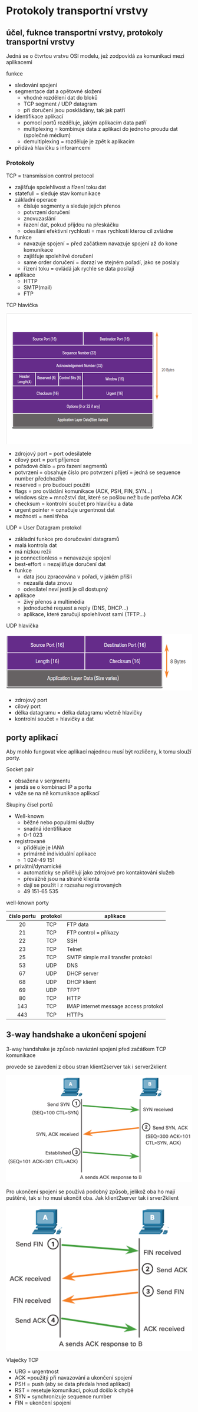 # Protokoly transportní vrstvy

## účel, fuknce transportní vrstvy, protokoly transportní vrstvy

Jedná se o čtvrtou vrstvu OSI modelu, jež zodpovídá za komunikaci mezi aplikacemi

funkce
- sledování spojení
- segmentace dat a opětovné složení
  - vhodné rozdělení dat do bloků
  - TCP segment / UDP datagram
  - při doručení jsou poskládány, tak jak patří
- identifikace aplikací
  - pomocí portů rozděluje, jakým aplikacím data patří
  - multiplexing = kombinuje data z aplikací do jednoho proudu dat (společné médium)
  - demultiplexing = rozděluje je zpět k aplikacím
- přidává hlavičku s inforamcemi

### Protokoly

TCP = transmission control protocol
- zajišťuje spolehlivost a řízení toku dat
- statefull = sleduje stav komunikace
- základní operace
  - čísluje segmenty a sleduje jejich přenos
  - potvrzení doručení
  - znovuzaslání
  - řazení dat, pokud přijdou na přeskáčku
  - odesílání efektivní rychlosti = max rychlostí kterou cíl zvládne
- funkce
  - navazuje spojení = před začátkem navazuje spojení až do kone komunikace
  - zajišťuje spolehlivé doručení
  - same order doručení = dorazí ve stejném pořadí, jako se poslaly
  - řízení toku = ovládá jak rychle se data posílají
- aplikace
  - HTTP
  - SMTP(mail)
  - FTP

TCP hlavička

![alt text](/obrazky/TCP_hlavicka.png)

- zdrojový port = port odesilatele
- cílový port = port příjemce
- pořadové číslo = pro řazení segmentů
- potvrzení = obsahuje číslo pro potvrzení přijetí = jedná se sequence number předchozího
- reserved = pro budoucí použití
- flags = pro ovládání komunikace (ACK, PSH, FIN, SYN...)
- windows size = množství dat, které se pošlou než bude potřeba ACK
- checksum = kontrolní součet pro hlavičku a data
- urgent pointer = označuje urgentnost dat
- možnosti = neni třeba

UDP = User Datagram protokol
- základní funkce pro doručování datagramů
- malá kontrola dat
- má nízkou režii
- je connectionless = nenavazuje spojení
- best-effort = nezajišťuje doručení dat
- funkce
  - data jsou zpracována v pořadí, v jakém přišli
  - nezasílá data znovu
  - odesílatel neví jestli je cíl dostupný
- aplikace
  - živý přenos a multimédia
  - jednoduché request a reply (DNS, DHCP...)
  - aplikace, které zaručují spolehlivost sami (TFTP...)

UDP hlavička

![alt text](/obrazky/UDP_hlavicka.png)

- zdrojový port
- cílový port
- délka datagramu = délka datagramu včetně hlavičky
- kontrolní součet = hlavičky a dat

## porty aplikací

Aby mohlo fungovat více aplikací najednou musí být rozličeny, k tomu slouží porty.

Socket pair
- obsažena v sergmentu
- jendá se o kombinaci IP a portu
- váže se na ně komunikace aplikací

Skupiny čísel portů
- Well-known
  - běžné nebo populární služby
  - snadná identifikace
  - 0-1 023
- registrované
  - přiděluje je IANA
  - primárně individuální aplikace
  - 1 024-49 151
- privátní/dynamické
  - automaticky se přidělují jako zdrojové pro kontaktování služeb
  - převážně jsou na straně klienta
  - dají se použít i z rozsahu registrovaných
  - 49 151-65 535

well-known porty

|číslo portu|protokol|aplikace|
|:---:|:---:|---|
|20|TCP|FTP data|
|21|TCP|FTP control = příkazy|
|22|TCP|SSH|
|23|TCP|Telnet|
|25|TCP|SMTP simple mail transfer protokol|
|53|UDP|DNS|
|67|UDP|DHCP server|
|68|UDP|DHCP klient|
|69|UDP|TFPT|
|80|TCP|HTTP|
|143|TCP|IMAP internet message access protokol|
|443|TCP|HTTPs|

## 3-way handshake a ukončení spojení

3-way handshake je způsob navázání spojení před začátkem TCP komunikace

provede se zavedení z obou stran klient2server tak i server2klient

![alt text](/obrazky/handshake.png)

Pro ukončení spojení se používá podobný způsob, jelikož oba ho mají puštěné, tak si ho musí ukončit oba. Jak klient2server tak i srver2klient

![alt text](/obrazky/TCP_konec.png)

Vlaječky TCP
- URG = urgentnost
- ACK =použitý při navazování a ukončení spojení
- PSH = push (aby se data předala hned aplikaci)
- RST = resetuje komunikaci, pokud došlo k chybě
- SYN = synchronizuje sequence number
- FIN = ukončení spojení